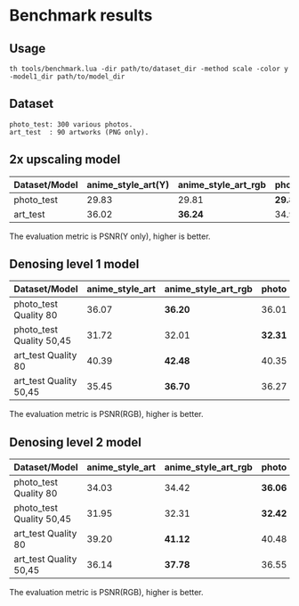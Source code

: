 # Benchmark results

## Usage

```
th tools/benchmark.lua -dir path/to/dataset_dir -method scale -color y -model1_dir path/to/model_dir
```

## Dataset

    photo_test: 300 various photos.
    art_test  : 90 artworks (PNG only).

## 2x upscaling model

| Dataset/Model | anime\_style\_art(Y) | anime\_style\_art\_rgb | photo   | ukbench|
|---------------|----------------------|------------------------|---------|--------|
| photo\_test   |                29.83 |                  29.81 |**29.89**|  29.86 |
| art\_test     |                36.02 |               **36.24**|  34.92  |  34.85 |

The evaluation metric is PSNR(Y only), higher is better.

## Denosing level 1 model

| Dataset/Model            | anime\_style\_art | anime\_style\_art\_rgb | photo   |
|--------------------------|-------------------|------------------------|---------|
| photo\_test Quality 80   |             36.07 |               **36.20**|   36.01 |
| photo\_test Quality 50,45|             31.72 |                 32.01  |**32.31**|
| art\_test Quality 80     |             40.39 |               **42.48**|   40.35 |
| art\_test Quality 50,45  |             35.45 |               **36.70**|   36.27 |

The evaluation metric is PSNR(RGB), higher is better.

## Denosing level 2 model

| Dataset/Model            | anime\_style\_art | anime\_style\_art\_rgb | photo   |
|--------------------------|-------------------|------------------------|---------|
| photo\_test Quality 80   |             34.03 |                  34.42 |**36.06**|
| photo\_test Quality 50,45|             31.95 |                  32.31 |**32.42**|
| art\_test Quality 80     |             39.20 |               **41.12**|   40.48 |
| art\_test Quality 50,45  |             36.14 |               **37.78**|   36.55 |

The evaluation metric is PSNR(RGB), higher is better.
